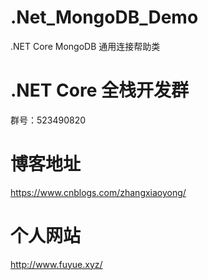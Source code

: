 # .Net_MongoDB_Demo
.NET Core MongoDB 通用连接帮助类

# .NET Core 全栈开发群
 群号：523490820
 
# 博客地址
https://www.cnblogs.com/zhangxiaoyong/

# 个人网站
http://www.fuyue.xyz/
 
